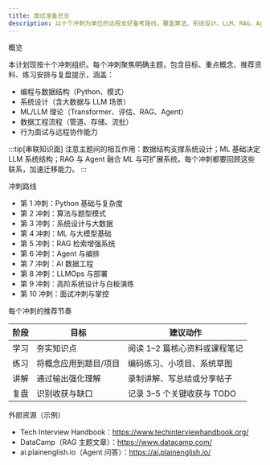 ```yaml
---
title: 面试准备总览
description: 以十个冲刺为单位的远程友好备考路线，覆盖算法、系统设计、LLM、RAG、Agent、数据工程与面试掌控。
---
```


概览

本计划现按十个冲刺组织。每个冲刺聚焦明确主题，包含目标、重点概念、推荐资料、练习安排与复盘提示，涵盖：

- 编程与数据结构（Python、模式）
- 系统设计（含大数据与 LLM 场景）
- ML/LLM 理论（Transformer、评估、RAG、Agent）
- 数据工程流程（管道、存储、流批）
- 行为面试与远程协作能力

:::tip[串联知识面]
注意主题间的相互作用：数据结构支撑系统设计；ML 基础决定 LLM 系统结构；RAG 与 Agent 融合 ML 与可扩展系统。每个冲刺都要回顾这些联系，加速迁移能力。
:::

冲刺路线

- 第 1 冲刺：Python 基础与复杂度
- 第 2 冲刺：算法与题型模式
- 第 3 冲刺：系统设计与大数据
- 第 4 冲刺：ML 与大模型基础
- 第 5 冲刺：RAG 检索增强系统
- 第 6 冲刺：Agent 与编排
- 第 7 冲刺：AI 数据工程
- 第 8 冲刺：LLMOps 与部署
- 第 9 冲刺：高阶系统设计与白板演练
- 第 10 冲刺：面试冲刺与掌控

每个冲刺的推荐节奏

| 阶段 | 目标 | 建议动作 |
| --- | --- | --- |
| 学习 | 夯实知识点 | 阅读 1–2 篇核心资料或课程笔记 |
| 练习 | 将概念应用到题目/项目 | 编码练习、小项目、系统草图 |
| 讲解 | 通过输出强化理解 | 录制讲解、写总结或分享帖子 |
| 复盘 | 识别收获与缺口 | 记录 3–5 个关键收获与 TODO |

外部资源（示例）

- Tech Interview Handbook：https://www.techinterviewhandbook.org/
- DataCamp（RAG 主题文章）：https://www.datacamp.com/
- ai.plainenglish.io（Agent 问答）：https://ai.plainenglish.io/
